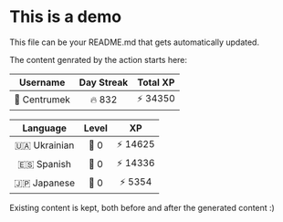 # This is a demo

This file can be your README.md that gets automatically updated.

The content genrated by the action starts here:

<!--START_SECTION:duolingoStats-->
<!-- Automatically generated with https://github.com/centrumek/duolingo-readme-stats-->

| Username | Day Streak | Total XP |
|:---:|:---:|:---:|
| 👤 Centrumek | 🔥 832 | ⚡ 34350 |

| Language | Level | XP |
|:---:|:---:|:---:|
| 🇺🇦 Ukrainian | 👑 0 | ⚡ 14625 |
| 🇪🇸 Spanish | 👑 0 | ⚡ 14336 |
| 🇯🇵 Japanese | 👑 0 | ⚡ 5354 |

<!--END_SECTION:duolingoStats-->

Existing content is kept, both before and after the generated content :)